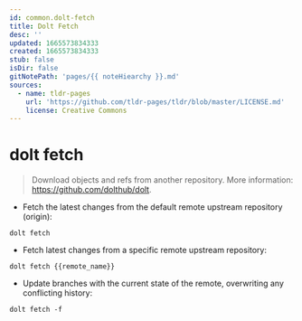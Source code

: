 ```yaml
---
id: common.dolt-fetch
title: Dolt Fetch
desc: ''
updated: 1665573834333
created: 1665573834333
stub: false
isDir: false
gitNotePath: 'pages/{{ noteHiearchy }}.md'
sources:
  - name: tldr-pages
    url: 'https://github.com/tldr-pages/tldr/blob/master/LICENSE.md'
    license: Creative Commons
---
```

# dolt fetch

> Download objects and refs from another repository.
> More information: <https://github.com/dolthub/dolt>.

- Fetch the latest changes from the default remote upstream repository (origin):

`dolt fetch`

- Fetch latest changes from a specific remote upstream repository:

`dolt fetch {{remote_name}}`

- Update branches with the current state of the remote, overwriting any conflicting history:

`dolt fetch -f`

